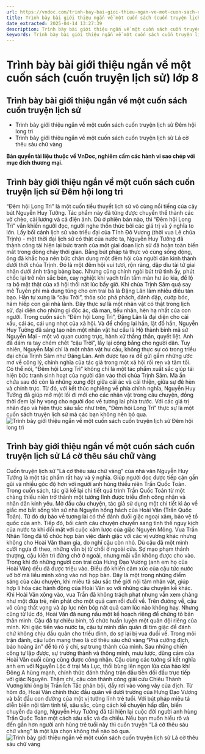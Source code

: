 ```yaml
---
url: https://vndoc.com/trinh-bay-bai-gioi-thieu-ngan-ve-mot-cuon-sach-cuon-truyen-lich-su-lop-8-328886
title: Trình bày bài giới thiệu ngắn về một cuốn sách (cuốn truyện lịch sử) lớp 8 - VnDoc.com
date_extracted: 2025-04-14 13:27:39
description: Trình bày bài giới thiệu ngắn về một cuốn sách cuốn truyện lịch sử lớp 8 do VnDoc biên soạn nhằm giúp các em HS tham khảo cho bài trình bày ở lớp.
keywords: Trình bày bài giới thiệu ngắn về một cuốn sách cuốn truyện lịch sử,Trình bày giới thiệu ngắn về một cuốn sách cuốn truyện lịch sử Đêm hội long trì,Trình bày giới thiệu ngắn về một cuốn sách cuốn truyện lịch sử Lá cờ thêu sáu chữ vàng,giới thiệu ngắn về một cuốn sách cuốn truyện lịch sử,giới thiệu về một cuốn sách cuốn truyện lịch sử
---
```


# Trình bày bài giới thiệu ngắn về một cuốn sách \(cuốn truyện lịch sử\) lớp 8
## **Trình bày bài giới thiệu ngắn về một cuốn sách cuốn truyện lịch sử**
  * Trình bày giới thiệu ngắn về một cuốn sách cuốn truyện lịch sử Đêm hội long trì
  * Trình bày giới thiệu ngắn về một cuốn sách cuốn truyện lịch sử Lá cờ thêu sáu chữ vàng

**Bản quyền tài liệu thuộc về VnDoc, nghiêm cấm các hành vi sao chép với mục đích thương mại.**
## **Trình bày giới thiệu ngắn về một cuốn sách cuốn truyện lịch sử Đêm hội long trì**
“Đêm hội Long Trì” là một cuốn tiểu thuyết lịch sử vô cùng nổi tiếng của cây bút Nguyễn Huy Tưởng. Tác phẩm này đã từng được chuyển thể thành các vở chèo, cải lương và cả điện ảnh. Dù ở phiên bản nào, thì “Đêm hội Long Trì” vẫn khiến người đọc, người nghe thổn thức bởi các giá trị và ý nghĩa to lớn.
Lấy bối cảnh lịch sử vào triều đại của Tĩnh Đô Vương \(thời vua Lê chúa Trịnh\) - một thời đại lịch sử có thật của nước ta, Nguyễn Huy Tưởng đã thành công tái hiện lại bức tranh của một giai đoạn lịch sử đã hoàn toàn biến mất trong dòng chảy thời gian. Bằng bút pháp tả thực vô cùng sống động, ông đã khắc họa nên bức chân dung một đêm hội của người dân kinh thành dưới thời chúa Trịnh. Đó là một đêm hội vui tươi, rộn ràng, dập dìu tài tử giai nhân dưới ánh trăng bàng bạc. Nhưng cũng chính ngòi bút trữ tình ấy, phút chốc lại trở nên sắc bén, cay nghiệt khi vạch trần tấm màn hư ảo kia, để lộ ra bộ mặt thật của xã hội thối nát lúc bấy giờ. Khi chúa Trịnh Sâm quá say mê Tuyên phi mà dung túng cho em trai bà là Đặng Lân làm nhiều điều tàn bạo. Hắn tự xưng là “cậu Trời”, thỏa sức phá phách, đánh đập, cướp bóc, hãm hiếp con gái nhà lành. Đây thực sự là một nhân vật có thật trong lịch sử, đại diện cho những gì độc ác, dã man, tiểu nhân, hèn hạ nhất của con người. Trong cuốn sách “Đêm hội Long Trì”, Đặng Lân là đại diện cho cái xấu, cái ác, cái ung nhọt của xã hội. Và để chống lại hắn, lật đổ hắn, Nguyễn Huy Tưởng đã sáng tạo nên một nhân vật hư cấu là Hộ thành binh mã sứ Nguyễn Mại - một võ quan cương trực, hành xử thẳng thắn, quyết liệt. Anh đã dám ra tay chém chết “cậu Trời”, lấy lại công bằng cho người dân. Tuy nhiên, Nguyễn Mại chỉ là một nhân vật hư cấu, không thực sự có trong triều đại chúa Trịnh Sâm như Đặng Lân. Anh được tạo ra để gửi gắm những ước mơ về công lý, chính nghĩa của tác giả trong một xã hội rối ren và tăm tối.
Có thể nói, “Đêm hội Long Trì” không chỉ là một tác phẩm xuất sắc giúp tái hiện bức tranh sinh hoạt của người dân vào thời chúa Trịnh Sâm. Mà ẩn chứa sau đó còn là những xung đột giữa cái ác và cái thiện, giữa sự đê hèn và chính trực. Từ đó, với kết thúc nghiêng về phía chính nghĩa, Nguyễn Huy Tưởng đã giúp mở một lối đi mới cho các nhân vật trong câu chuyện, đồng thời đem lại hy vọng cho người đọc về tương lai phía trước. Với các giá trị nhân đạo và hiện thực sâu sắc như trên, “Đêm hội Long Trì” thực sự là một cuốn sách truyện lịch sử mà các bạn không nên bỏ qua.
![Trình bày giới thiệu ngắn về một cuốn sách cuốn truyện lịch sử Đêm hội long trì](https://i.vdoc.vn/data/image/2024/09/24/trinh-bay-bai-gioi-thieu-ngan-ve-mot-cuon-sach-cuon-truyen-lich-su-lop-8-h1.jpg)
## **Trình bày giới thiệu ngắn về một cuốn sách cuốn truyện lịch sử Lá cờ thêu sáu chữ vàng**
Cuốn truyện lịch sử “Lá cờ thêu sáu chữ vàng” của nhà văn Nguyễn Huy Tưởng là một tác phẩm rất hay và ý nghĩa. Giúp người đọc được tiếp cận gần gũi và nhiều góc độ hơn với người anh hùng thiếu niên Trần Quốc Toản.
Trong cuốn sách, tác giả kể lại chi tiết quá trình Trần Quốc Toản từ một chàng thiếu niên trở thành một tướng lĩnh được triều đình công nhận và nhân dân kính yêu. Mở đầu câu chuyện, tác giả sử dụng một chi tiết kì ảo về giấc mơ bắt sống tên sứ nhà Nguyên hống hách của Hoài Văn \(Trần Quốc Toản\). Từ đó dự báo về tương lai có thể đánh đuổi giặc ngoại xâm, bảo vệ tổ quốc của anh. Tiếp đó, bối cảnh câu chuyện chuyển sang tình thế nguy kịch của nước ta khi đối mặt với cuộc xâm lược của giặc Nguyên Mông. Vua Trần Nhân Tông đã tổ chức họp bàn việc đánh giặc với các vị vương khác nhưng không cho Hoài Văn tham gia, do nghĩ cậu còn nhỏ. Dù cậu đã một mình cưỡi ngựa đi theo, những vẫn bị từ chối ở ngoài cửa. Sợ mạo phạm thánh thượng, cậu kiên trì đứng chờ ở ngoài, nhưng mãi vẫn không được cho vào. Trong khi đó những người con trai của Hưng Đạo Vương \(anh em họ của Hoài Văn\) đều đã được triệu vào. Điều đó khiến cảm xúc của cậu tức nước vỡ bờ mà liều mình xông vào nơi họp bàn. Đây là một trong những điểm sáng của câu chuyện, khi miêu tả sâu sắc thế giới nội tâm nhân vật, giúp hợp lí hóa các hành động của Hoài Văn so với những câu chuyện kể khác.
Khi Hoài Văn xông vào, vua Trần đã không trách phạt nhưng vẫn xem chàng như một đứa trẻ, nên phát cho một quả cam rồi đuổi về. Trên đường về, cậu vô cùng thất vọng và áp lực nên bóp nát quả cam lúc nào không hay. Nhưng cũng từ lúc đó, Hoài Văn đã nung nấu một kế hoạch riêng để chứng tỏ bản thân mình. Cậu đã tự chiêu binh, tổ chức huấn luyện một quân đội riêng của mình. Khi giặc tiến vào nước ta, cậu tự mình dẫn quân đi tìm giặc để đánh chứ không chịu đầu quân cho triều đình, do sợ lại bị vua đuổi về. Trong mõi trận đánh, cậu luôn mang theo lá cờ thêu sáu chữ vàng “Phá cường địch, báo hoàng ân” để tỏ rõ ý chí, sự trung thành của mình. Sau những chiến công tự lập được, sự trưởng thành và thông minh, mưu lược, dũng cảm của Hoài Văn cuối cùng cũng được công nhận. Cậu cùng các tướng sĩ kết nghĩa anh em với Nguyễn Lộc ở trại Ma Lục, thổi bùng lên ngọn lửa của hào khí Đông A hùng mạnh, chính thức đánh thắng trận đầu tiên đối đầu trực tiếp với giặc Nguyên. Thậm chí, cậu còn thành công giải cứu Chiêu Thành Vương khi ông bị Trần Ích Tắc phản bội, đẩy rơi vào vòng vây của địch. Từ hôm đó, Hoài Văn chính thức đầu quân về dưới trướng của Hưng Đạo Vương và bắt đầu con đường của một vị tướng lĩnh trẻ tuổi.
Với bút pháp miêu tả diễn biến nội tâm tinh tế, sâu sắc, cùng cách kể chuyện hấp dẫn, biến chuyển đa dạng, Nguyễn Huy Tưởng đã tái hiện lại cuộc đời người anh hùng Trần Quốc Toản một cách sâu sắc và đa chiều. Nếu bạn muốn hiểu rõ và đến gần hơn người anh hùng trẻ tuổi này thì cuốn truyện “Lá cờ thêu sáu chữ vàng” là một lựa chọn không thể nào bỏ qua.
![Trình bày giới thiệu ngắn về một cuốn sách cuốn truyện lịch sử Lá cờ thêu sáu chữ vàng](https://i.vdoc.vn/data/image/2024/09/24/trinh-bay-bai-gioi-thieu-ngan-ve-mot-cuon-sach-cuon-truyen-lich-su-lop-8-h2.jpg)
